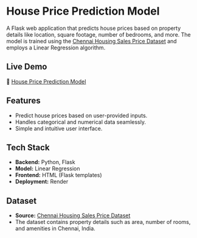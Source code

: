 # House Price Prediction Model

A Flask web application that predicts house prices based on property details like location, square footage, number of bedrooms, and more. The model is trained using the [Chennai Housing Sales Price Dataset](https://www.kaggle.com/datasets/kunwarakash/chennai-housing-sales-price) and employs a Linear Regression algorithm.

## Live Demo
🔗 [House Price Prediction Model](https://house-prediction-model-zbfd.onrender.com/)

## Features
- Predict house prices based on user-provided inputs.
- Handles categorical and numerical data seamlessly.
- Simple and intuitive user interface.

## Tech Stack
- **Backend:** Python, Flask
- **Model:** Linear Regression
- **Frontend:** HTML (Flask templates)
- **Deployment:** Render

## Dataset
- **Source:** [Chennai Housing Sales Price Dataset](https://www.kaggle.com/datasets/kunwarakash/chennai-housing-sales-price)
- The dataset contains property details such as area, number of rooms, and amenities in Chennai, India.
